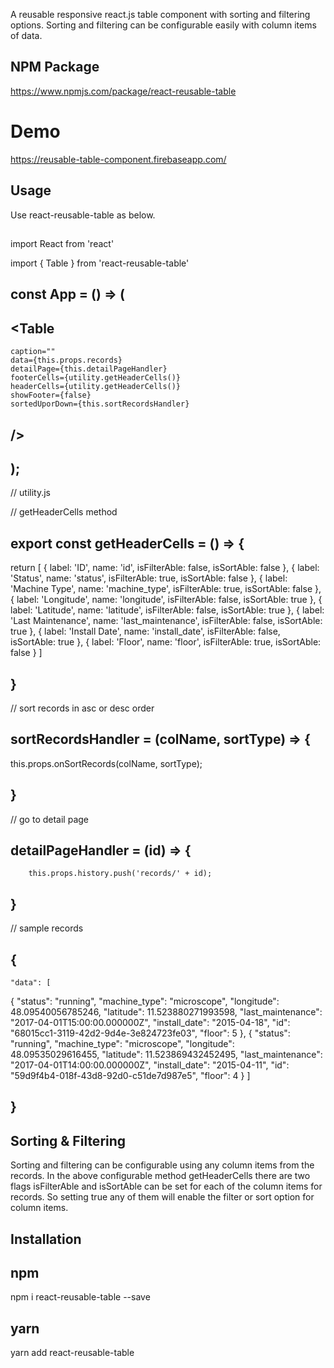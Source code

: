 A reusable responsive react.js table component with sorting and filtering options. Sorting and filtering can be configurable easily with column items of data. 

## NPM Package
https://www.npmjs.com/package/react-reusable-table

# Demo
https://reusable-table-component.firebaseapp.com/

## Usage

Use react-reusable-table as below.
##
import React from 'react'

import { Table } from 'react-reusable-table'
##


## const App = () => (

## <Table
	caption=""
	data={this.props.records}
	detailPage={this.detailPageHandler}
	footerCells={utility.getHeaderCells()}
	headerCells={utility.getHeaderCells()}
	showFooter={false}
	sortedUporDown={this.sortRecordsHandler}
## />

## );

  
// utility.js

// getHeaderCells method


## export const getHeaderCells  =  () =>  {
return [
{ label: 'ID', name: 'id', isFilterAble: false, isSortAble: false },
{ label: 'Status', name: 'status', isFilterAble: true, isSortAble: false },
{ label: 'Machine Type', name: 'machine_type', isFilterAble: true, isSortAble: false },
{ label: 'Longitude', name: 'longitude', isFilterAble: false, isSortAble: true },
{ label: 'Latitude', name: 'latitude', isFilterAble: false, isSortAble: true },
{ label: 'Last Maintenance', name: 'last_maintenance', isFilterAble: false, isSortAble: true },
{ label: 'Install Date', name: 'install_date', isFilterAble: false, isSortAble: true },
{ label: 'Floor', name: 'floor', isFilterAble: true, isSortAble: false }
]
## }


// sort records in asc or desc order

## sortRecordsHandler = (colName, sortType) => {
this.props.onSortRecords(colName, sortType);
## }


//  go to detail page

## detailPageHandler = (id) => {
        this.props.history.push('records/' + id);
## }


// sample records

## {
	"data": [
{
			"status": "running",
			"machine_type": "microscope",
			"longitude": 48.09540056785246,
			"latitude": 11.523880271993598,
			"last_maintenance": "2017-04-01T15:00:00.000000Z",
			"install_date": "2015-04-18",
			"id": "68015cc1-3119-42d2-9d4e-3e824723fe03",
			"floor": 5
		},
		{
			"status": "running",
			"machine_type": "microscope",
			"longitude": 48.09535029616455,
			"latitude": 11.523869432452495,
			"last_maintenance": "2017-04-01T14:00:00.000000Z",
			"install_date": "2015-04-11",
			"id": "59d9f4b4-018f-43d8-92d0-c51de7d987e5",
			"floor": 4
		}
	]
## }


## Sorting & Filtering

Sorting and filtering can be configurable using any column items from the records. In the above configurable method getHeaderCells  there are two flags isFilterAble and isSortAble can be set for each of the column items for records. So setting true any of them will enable the filter or sort option for column items.

## Installation
## npm

npm i react-reusable-table --save

## yarn

yarn add react-reusable-table 
 
 
 



